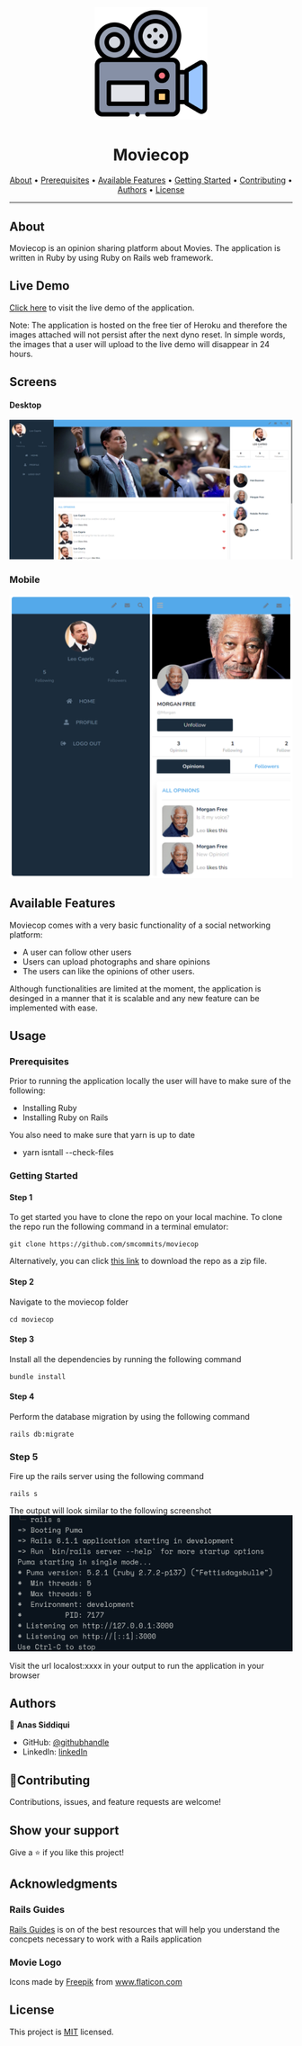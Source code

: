 <h1 align="center">
  <br>
  <a href="https://github.com/smcommits/moviecop/archive/develop.zip"><img src="./camera.png" width="200" height="200" ></a>
</h1>

<h1 align="center">Moviecop</h1>

<p align="center">
  <a href="#about">About</a> •
  <a href="#prerequisites">Prerequisites</a> •
  <a href="#available-features">Available Features</a> •
  <a href="#getting-started">Getting Started</a> •
  <a href="#contributing">Contributing</a> •
  <a href="#authors">Authors</a> •
  <a href="#license">License</a>
</p>

---

## About
Moviecop is an opinion sharing platform about Movies. The application is written in Ruby by using Ruby on Rails web framework.

## Live Demo
[Click here](https://moviecop.herokuapp.com) to visit the live demo of the application. 

Note: The application is hosted on the free tier of Heroku and therefore the images attached will not persist after the next dyno reset. In simple words, the images that a user will upload to the live demo will disappear in 24 hours. 

## Screens
#### Desktop
![screenshot](./desktop.png)
### Mobile
![screenshot](./mobile.png)
## Available Features

Moviecop comes with a very basic functionality of a social networking platform:
- A user can follow other users
- Users can upload photographs and share opinions
- The users can like the opinions of other users. 

Although functionalities are limited at the moment, the application is desinged in a manner that it is scalable and any new feature can be implemented with ease. 

## Usage

### Prerequisites

Prior to running the application locally the user will have to make sure of the following:
- Installing  Ruby
- Installing Ruby on Rails

You also need to make sure that yarn is up to date
- yarn isntall --check-files


### Getting Started

#### Step 1

To get started you have to clone the repo on your local machine. To clone the repo run the following command in a terminal emulator:
   
```
git clone https://github.com/smcommits/moviecop
```
       
Alternatively, you can click [this link](https://github.com/smcommits/moviecop/archive/develop.zip) to download the repo as a zip file.

#### Step 2

Navigate to the moviecop folder
```
cd moviecop
```

#### Step 3

Install all the dependencies by running the following command
```
bundle install
```

#### Step 4
Perform the database migration by using the following command

```
rails db:migrate
```

### Step 5
Fire up the rails server using the following command
```
rails s
```

The output will look similar to the following screenshot 
![screenshot](./server_output.png)

Visit the url localost:xxxx in your output to run the application in your browser

## Authors

👤 **Anas Siddiqui**
  - GitHub: [@githubhandle](https://github.com/smcommits)
  - LinkedIn: [linkedIn](https://linkedin.com/in/sm-anas)


## 🤝Contributing

Contributions, issues, and feature requests are welcome!

## Show your support

Give a ⭐️ if you like this project!

## Acknowledgments

### Rails Guides
  [Rails Guides](https://guides.rubyonrails.org/) is on of the best resources that will help you understand the concpets necessary to work with a Rails application
  
### Movie Logo
   <div>Icons made by <a href="https://www.freepik.com" title="Freepik">Freepik</a> from <a href="https://www.flaticon.com/" title="Flaticon">www.flaticon.com</a></div>
   
## License

This project is [MIT](./LICENSE) licensed.







